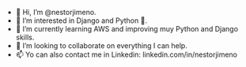 - 👋 Hi, I’m @nestorjimeno.
- 👀 I’m interested in Django and Python 🐍.
- 🌱 I’m currently learning AWS and improving muy Python and Django skills.
- 💞️ I’m looking to collaborate on everything I can help.
- 📫 Yo can also contact me in Linkedin: linkedin.com/in/nestorjimeno

<!---
nestorjimeno/nestorjimeno is a ✨ special ✨ repository because its `README.md` (this file) appears on your GitHub profile.
You can click the Preview link to take a look at your changes.
--->
